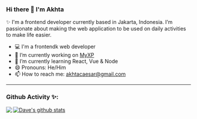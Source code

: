 ### Hi there 👋 I'm Akhta

✨ I'm a frontend developer currently based in Jakarta, Indonesia. I’m passionate about making the web application to be used on daily activities to make life easier.

- 💻 I'm a frontendk web developer
- 🔭 I’m currently working on [MyXP](https://github.com/Akosovski/MyXP)
- 🌱 I’m currently learning React, Vue & Node
- 😄 Pronouns: He/Him
- 📫 How to reach me: akhtacaesar@gmail.com

---

### Github Activity ✨:

<a href="https://github.com/Akosovski">
  <img align="left" src="https://github-readme-stats.vercel.app/api/top-langs/?username=Akosovski&theme=tokyonight" />
</a>

<a href="https://github.com/Akosovski">
 <img align="center" src="https://github-readme-stats.vercel.app/api?username=Akosovski&show_icons=true&theme=tokyonight&line_height=27" alt="Dave's github stats"/>
</a>
